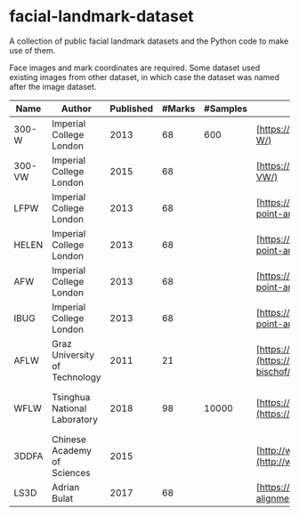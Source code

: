 # facial-landmark-dataset
A collection of public facial landmark datasets and the Python code to make use of them.

Face images and mark coordinates are required. Some dataset used existing images from other dataset, in which case the dataset was named after the image dataset.

| Name   | Author                        | Published | #Marks | #Samples | URL                                                                                                     | Note                             |
| ------ | ----------------------------- | --------- | ------ | -------- | ------------------------------------------------------------------------------------------------------- | -------------------------------- |
| 300-W  | Imperial College London       | 2013      | 68     | 600      | [https://ibug.doc.ic.ac.uk/](https://ibug.doc.ic.ac.uk/resources/300-W/)                                |                                  |
| 300-VW | Imperial College London       | 2015      | 68     |          | [https://ibug.doc.ic.ac.uk/](https://ibug.doc.ic.ac.uk/resources/300-VW/)                               |                                  |
| LFPW   | Imperial College London       | 2013      | 68     |          | [https://ibug.doc.ic.ac.uk/](https://ibug.doc.ic.ac.uk/resources/facial-point-annotations/)             |                                  |
| HELEN  | Imperial College London       | 2013      | 68     |          | [https://ibug.doc.ic.ac.uk/](https://ibug.doc.ic.ac.uk/resources/facial-point-annotations/)             |                                  |
| AFW    | Imperial College London       | 2013      | 68     |          | [https://ibug.doc.ic.ac.uk/](https://ibug.doc.ic.ac.uk/resources/facial-point-annotations/)             |                                  |
| IBUG   | Imperial College London       | 2013      | 68     |          | [https://ibug.doc.ic.ac.uk/](https://ibug.doc.ic.ac.uk/resources/facial-point-annotations/)             |                                  |
| AFLW   | Graz University of Technology | 2011      | 21     |          | [https://www.tugraz.at/](https://www.tugraz.at/institute/icg/research/team-bischof/lrs/downloads/aflw/) |                                  |
| WFLW   | Tsinghua National Laboratory  | 2018      | 98     | 10000    | [https://wywu.github.io/](https://wywu.github.io/projects/LAB/WFLW.html)                                | fully manual annotated landmarks |
| 3DDFA  | Chinese Academy of Sciences   | 2015      |        |          | [http://www.cbsr.ia.ac.cn/](http://www.cbsr.ia.ac.cn/users/xiangyuzhu/projects/3DDFA/main.htm)          |                                  |
| LS3D   | Adrian Bulat                  | 2017      | 68     |          | [https://www.adrianbulat.com/](https://www.adrianbulat.com/face-alignment)                              |                                  |
